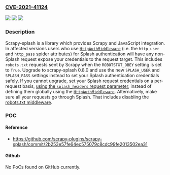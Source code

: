 ### [CVE-2021-41124](https://cve.mitre.org/cgi-bin/cvename.cgi?name=CVE-2021-41124)
![](https://img.shields.io/static/v1?label=Product&message=scrapy-splash&color=blue)
![](https://img.shields.io/static/v1?label=Version&message=%3C%200.8.0%20&color=brightgreen)
![](https://img.shields.io/static/v1?label=Vulnerability&message=CWE-200%3A%20Exposure%20of%20Sensitive%20Information%20to%20an%20Unauthorized%20Actor&color=brightgreen)

### Description

Scrapy-splash is a library which provides Scrapy and JavaScript integration. In affected versions users who use [`HttpAuthMiddleware`](http://doc.scrapy.org/en/latest/topics/downloader-middleware.html#module-scrapy.downloadermiddlewares.httpauth) (i.e. the `http_user` and `http_pass` spider attributes) for Splash authentication will have any non-Splash request expose your credentials to the request target. This includes `robots.txt` requests sent by Scrapy when the `ROBOTSTXT_OBEY` setting is set to `True`. Upgrade to scrapy-splash 0.8.0 and use the new `SPLASH_USER` and `SPLASH_PASS` settings instead to set your Splash authentication credentials safely. If you cannot upgrade, set your Splash request credentials on a per-request basis, [using the `splash_headers` request parameter](https://github.com/scrapy-plugins/scrapy-splash/tree/0.8.x#http-basic-auth), instead of defining them globally using the [`HttpAuthMiddleware`](http://doc.scrapy.org/en/latest/topics/downloader-middleware.html#module-scrapy.downloadermiddlewares.httpauth). Alternatively, make sure all your requests go through Splash. That includes disabling the [robots.txt middleware](https://docs.scrapy.org/en/latest/topics/downloader-middleware.html#topics-dlmw-robots).

### POC

#### Reference
- https://github.com/scrapy-plugins/scrapy-splash/commit/2b253e57fe64ec575079c8cdc99fe2013502ea31

#### Github
No PoCs found on GitHub currently.

